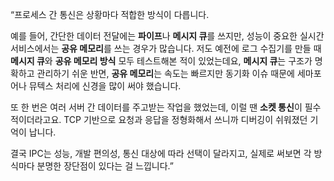 “프로세스 간 통신은 상황마다 적합한 방식이 다릅니다.

예를 들어, 간단한 데이터 전달에는 **파이프**나 **메시지 큐**를 쓰지만, 성능이 중요한 실시간 서비스에서는 **공유 메모리**를 쓰는 경우가 많습니다. 저도 예전에 로그 수집기를 만들 때 **메시지 큐**와 **공유 메모리 방식** 모두 테스트해본 적이 있었는데요, **메시지 큐**는 구조가 명확하고 관리하기 쉬운 반면, **공유 메모리**는 속도는 빠르지만 동기화 이슈 때문에 세마포어나 뮤텍스 처리에 신경을 많이 써야 했습니다.

또 한 번은 여러 서버 간 데이터를 주고받는 작업을 했었는데, 이럴 땐 **소켓 통신**이 필수적이더라고요. TCP 기반으로 요청과 응답을 정형화해서 쓰니까 디버깅이 쉬워졌던 기억이 납니다.

결국 IPC는 성능, 개발 편의성, 통신 대상에 따라 선택이 달라지고, 실제로 써보면 각 방식마다 분명한 장단점이 있다는 걸 느낍니다.”